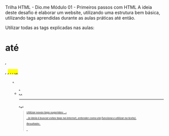 Trilha HTML - Dio.me
Módulo 01 - Primeiros passos com HTML
A ideia deste desafio é elaborar um website, utilizando uma estrutura bem básica, utilizando tags aprendidas durante as aulas práticas até então.

Utilizar todas as tags explicadas nas aulas: <h1> até <h6>, <p>, <mark>, <small>, <i>, <u>, <strong>, <ol>, <ul>, <li>, <a>, <hr>, <sub>, <sup>, <blockquote>

Utilizar novas tags sugeridas: <font>, <del>, <p>, <abbr> (a ideia é buscar estas tags na internet, entender como ela funciona e utilizar no texto).

Resultado: 
<img src="c:\Users\Usuario\AppData\Local\Packages\MicrosoftWindows.Client.CBS_cw5n1h2txyewy\TempState\ScreenClip\{3B2C2D27-A1A8-4C70-B4E6-0314052F3CAB}.png" class="img-fluid ${3|rounded-top,rounded-right,rounded-bottom,rounded-left,rounded-circle,|}" alt="">

<img src="c:\Users\Usuario\AppData\Local\Packages\MicrosoftWindows.Client.CBS_cw5n1h2txyewy\TempState\ScreenClip\{2AF34474-AAFD-4DE4-9788-EF9BD5BE1CCF}.png" alt="">

<img src="c:\Users\Usuario\AppData\Local\Packages\MicrosoftWindows.Client.CBS_cw5n1h2txyewy\TempState\ScreenClip\{FBBDAF68-31AB-4604-960E-D5F94D7C5CD9}.png" alt="">

<img src="c:\Users\Usuario\AppData\Local\Packages\MicrosoftWindows.Client.CBS_cw5n1h2txyewy\TempState\ScreenClip\{3FFEEB73-C956-4F8F-BB26-385583ADD50E}.png" alt="">